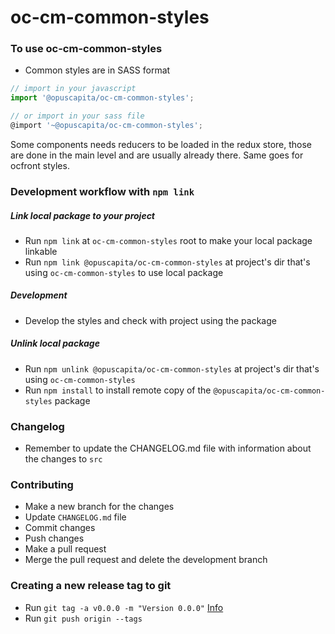 # oc-cm-common-styles

### To use oc-cm-common-styles
* Common styles are in SASS format
```javascript
// import in your javascript
import '@opuscapita/oc-cm-common-styles';

// or import in your sass file
@import '~@opuscapita/oc-cm-common-styles';
```
Some components needs reducers to be loaded in the redux store, those are done in the main level and are usually already there. Same goes for ocfront styles.

### Development workflow with `npm link`
##### Link local package to your project
* Run `npm link` at `oc-cm-common-styles` root to make your local package linkable
* Run `npm link @opuscapita/oc-cm-common-styles` at project's dir that's using `oc-cm-common-styles` to use local package
##### Development
* Develop the styles and check with project using the package
##### Unlink local package
* Run `npm unlink @opuscapita/oc-cm-common-styles` at project's dir that's using `oc-cm-common-styles`
* Run `npm install` to install remote copy of the `@opuscapita/oc-cm-common-styles` package

### Changelog
* Remember to update the CHANGELOG.md file with information about the changes to `src`

### Contributing
* Make a new branch for the changes
* Update `CHANGELOG.md` file
* Commit changes
* Push changes
* Make a pull request
* Merge the pull request and delete the development branch

### Creating a new release tag to git
* Run `git tag -a v0.0.0 -m "Version 0.0.0"` [Info](https://git-scm.com/book/en/v2/Git-Basics-Tagging)
* Run `git push origin --tags`
